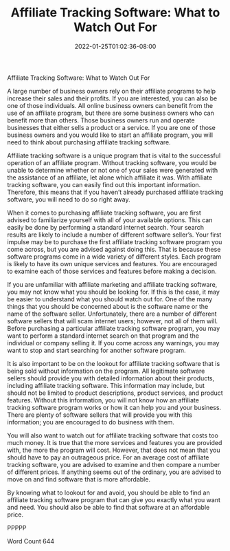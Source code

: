 ﻿---
title: "Affiliate Tracking Software: What to Watch Out For"
date: 2022-01-25T01:02:36-08:00
description: "Tracking Software Tips for Web Success"
featured_image: "/images/Tracking Software.jpg"
tags: ["Tracking Software"]
---

Affiliate Tracking Software: What to Watch Out For

A large number of business owners rely on their affiliate programs to help increase their sales and their profits.  If you are interested, you can also be one of those individuals.  All online business owners can benefit from the use of an affiliate program, but there are some business owners who can benefit more than others. Those business owners run and operate businesses that either sells a product or a service.  If you are one of those business owners and you would like to start an affiliate program, you will need to think about purchasing affiliate tracking software.

Affiliate tracking software is a unique program that is vital to the successful operation of an affiliate program.  Without tracking software, you would be unable to determine whether or not one of your sales were generated with the assistance of an affiliate, let alone which affiliate it was.  With affiliate tracking software, you can easily find out this important information.  Therefore, this means that if you haven’t already purchased affiliate tracking software, you will need to do so right away.

When it comes to purchasing affiliate tracking software, you are first advised to familiarize yourself with all of your available options.  This can easily be done by performing a standard internet search. Your search results are likely to include a number of different software seller’s.  Your first impulse may be to purchase the first affiliate tracking software program you come across, but you are advised against doing this. That is because these software programs come in a wide variety of different styles. Each program is likely to have its own unique services and features.  You are encouraged to examine each of those services and features before making a decision.

If you are unfamiliar with affiliate marketing and affiliate tracking software, you may not know what you should be looking for.  If this is the case, it may be easier to understand what you should watch out for. One of the many things that you should be concerned about is the software name or the name of the software seller.  Unfortunately, there are a number of different software sellers that will scam internet users; however, not all of them will.  Before purchasing a particular affiliate tracking software program, you may want to perform a standard internet search on that program and the individual or company selling it.  If you come across any warnings, you may want to stop and start searching for another software program.

It is also important to be on the lookout for affiliate tracking software that is being sold without information on the program. All legitimate software sellers should provide you with detailed information about their products, including affiliate tracking software. This information may include, but should not be limited to product descriptions, product services, and product features.  Without this information, you will not know how an affiliate tracking software program works or how it can help you and your business. There are plenty of software sellers that will provide you with this information; you are encouraged to do business with them.  

You will also want to watch out for affiliate tracking software that costs too much money. It is true that the more services and features you are provided with, the more the program will cost.  However, that does not mean that you should have to pay an outrageous price.  For an average cost of affiliate tracking software, you are advised to examine and then compare a number of different prices.  If anything seems out of the ordinary, you are advised to move on and find software that is more affordable.  

By knowing what to lookout for and avoid, you should be able to find an affiliate tracking software program that can give you exactly what you want and need.  You should also be able to find that software at an affordable price.

PPPPP

Word Count 644

